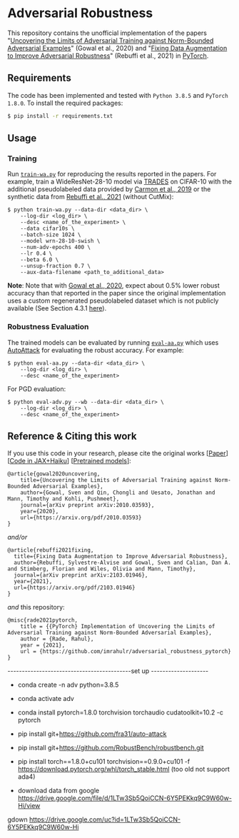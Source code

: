 # Adversarial Robustness

This repository contains the unofficial implementation of the papers "[Uncovering the Limits of Adversarial Training against Norm-Bounded Adversarial Examples](https://arxiv.org/abs/2010.03593)" (Gowal et al., 2020) and "[Fixing Data Augmentation to Improve Adversarial Robustness](https://arxiv.org/abs/2103.01946)" (Rebuffi et al., 2021) in [PyTorch](https://pytorch.org/). 

## Requirements

The code has been implemented and tested with `Python 3.8.5` and `PyTorch 1.8.0`.  To install the required packages:
```bash
$ pip install -r requirements.txt
```

## Usage

### Training 

Run [`train-wa.py`](./train-wa.py) for reproducing the results reported in the papers. For example, train a WideResNet-28-10 model via [TRADES](https://github.com/yaodongyu/TRADES) on CIFAR-10 with the additional pseudolabeled data provided by [Carmon et al., 2019](https://github.com/yaircarmon/semisup-adv) or the synthetic data from [Rebuffi et al., 2021](https://arxiv.org/abs/2103.01946) (without CutMix):

```
$ python train-wa.py --data-dir <data_dir> \
    --log-dir <log_dir> \
    --desc <name_of_the_experiment> \
    --data cifar10s \
    --batch-size 1024 \
    --model wrn-28-10-swish \
    --num-adv-epochs 400 \
    --lr 0.4 \
    --beta 6.0 \
    --unsup-fraction 0.7 \
    --aux-data-filename <path_to_additional_data>
```

**Note**: Note that with [Gowal et al., 2020](https://arxiv.org/abs/2010.03593), expect about 0.5% lower robust accuracy than that reported in the paper since the original implementation uses a custom regenerated pseudolabeled dataset which is not publicly available (See Section 4.3.1 [here](https://arxiv.org/abs/2010.03593)).

### Robustness Evaluation

The trained models can be evaluated by running [`eval-aa.py`](./eval-aa.py) which uses [AutoAttack](https://github.com/fra31/auto-attack) for evaluating the robust accuracy. For example:

```
$ python eval-aa.py --data-dir <data_dir> \
    --log-dir <log_dir> \
    --desc <name_of_the_experiment>
```

For PGD evaluation:
```
$ python eval-adv.py --wb --data-dir <data_dir> \
    --log-dir <log_dir> \
    --desc <name_of_the_experiment>
```

## Reference & Citing this work

If you use this code in your research, please cite the original works [[Paper](https://arxiv.org/abs/2010.03593)] [[Code in JAX+Haiku](https://github.com/deepmind/deepmind-research/tree/master/adversarial_robustness)] [[Pretrained models](https://github.com/deepmind/deepmind-research/tree/master/adversarial_robustness)]:

```
@article{gowal2020uncovering,
    title={Uncovering the Limits of Adversarial Training against Norm-Bounded Adversarial Examples},
    author={Gowal, Sven and Qin, Chongli and Uesato, Jonathan and Mann, Timothy and Kohli, Pushmeet},
    journal={arXiv preprint arXiv:2010.03593},
    year={2020},
    url={https://arxiv.org/pdf/2010.03593}
}
```

*and/or*

```
@article{rebuffi2021fixing,
  title={Fixing Data Augmentation to Improve Adversarial Robustness},
  author={Rebuffi, Sylvestre-Alvise and Gowal, Sven and Calian, Dan A. and Stimberg, Florian and Wiles, Olivia and Mann, Timothy},
  journal={arXiv preprint arXiv:2103.01946},
  year={2021},
  url={https://arxiv.org/pdf/2103.01946}
}
```

*and* this repository:

```
@misc{rade2021pytorch,
    title = {{PyTorch} Implementation of Uncovering the Limits of Adversarial Training against Norm-Bounded Adversarial Examples},
    author = {Rade, Rahul},
    year = {2021},
    url = {https://github.com/imrahulr/adversarial_robustness_pytorch}
}
```

-------------------------------------------set up --------------------
- conda create -n adv python=3.8.5
- conda activate adv
- conda install pytorch=1.8.0 torchvision torchaudio cudatoolkit=10.2 -c pytorch

- pip install git+https://github.com/fra31/auto-attack
- pip install git+https://github.com/RobustBench/robustbench.git
- pip install torch==1.8.0+cu101 torchvision==0.9.0+cu101 -f https://download.pytorch.org/whl/torch_stable.html (too old not support ada4)

- download data from google https://drive.google.com/file/d/1LTw3Sb5QoiCCN-6Y5PEKkq9C9W60w-Hi/view

gdown https://drive.google.com/uc?id=1LTw3Sb5QoiCCN-6Y5PEKkq9C9W60w-Hi